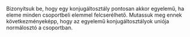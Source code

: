 Bizonyítsuk be, hogy egy konjugáltosztály pontosan akkor egyelemű, ha eleme minden csoportbeli elemmel felcserélhető. Mutassuk meg ennek következményeképp, hogy az egyelemű konjugáltosztályok uniója normálosztó a csoportban.